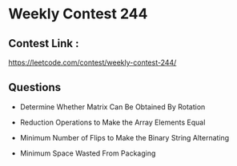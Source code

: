 # Weekly Contest 244

## Contest Link : 
https://leetcode.com/contest/weekly-contest-244/

## Questions

- Determine Whether Matrix Can Be Obtained By Rotation        

- Reduction Operations to Make the Array Elements Equal       

- Minimum Number of Flips to Make the Binary String Alternating   

- Minimum Space Wasted From Packaging                              